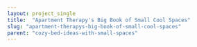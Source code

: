 ```yaml
---
layout: project_single
title:  "Apartment Therapy's Big Book of Small Cool Spaces"
slug: "apartment-therapys-big-book-of-small-cool-spaces"
parent: "cozy-bed-ideas-with-small-spaces"
---
```

 
